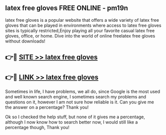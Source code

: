 ## latex free gloves FREE ONLINE - pm19n

latex free gloves is a popular website that offers a wide variety of latex free gloves that can be played in environments where access to latex free gloves sites is typically restricted,Enjoy playing all your favorite casual latex free gloves, office, or home. Dive into the world of online freelatex free gloves without downloads!

## 👉🔴 [SITE >> latex free gloves](http://news.freeplayer.one?title=latex_free_gloves&ref=FRRE)

## 👉🔴 [LINK >> latex free gloves](http://news.freeplayer.one?title=latex_free_gloves&ref=FREE)

Sometimes in life, I have problems, we all do, since Google is the most used and well known search engine, I sometimes search my problems and questions on it, however I am not sure how reliable is it. Can you give me the answer on a percentage? Thank you!

Ok so I checked the help stuff, but none of it gives me a percentage, although I now know how to search better now, I would still like a percentage though, Thank you!
